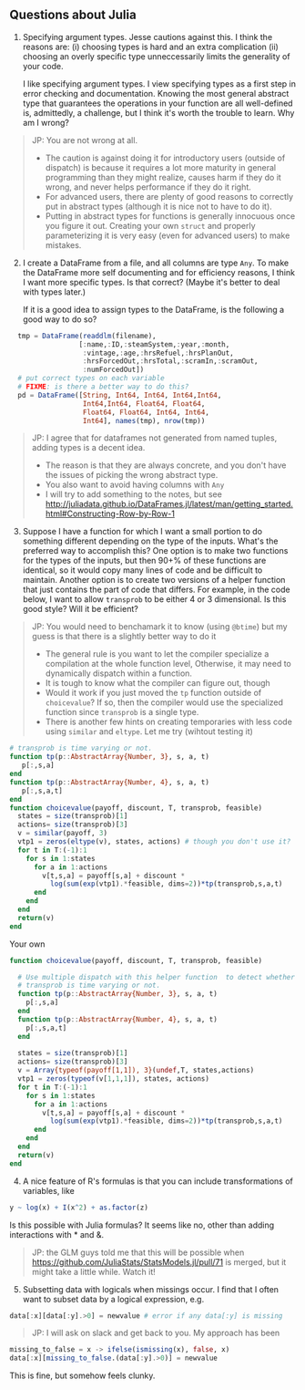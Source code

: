 ## Questions about Julia

1. Specifying argument types. Jesse cautions against this. I think the
   reasons are: (i) choosing types is hard and an extra complication
   (ii) choosing an overly specific type unneccessarily limits the
   generality of your code.
   
   I like specifying argument types. I view specifying types as a
   first step in error checking and documentation. Knowing the most
   general abstract type that guarantees the operations in your
   function are all well-defined is, admittedly, a challenge, but I 
   think it's worth the trouble to learn. Why am I wrong? 

> JP: You are not wrong at all.
> * The  caution is against doing it for introductory users (outside of dispatch) is because it requires a lot more maturity in general programming than they might realize, causes harm if they do it wrong, and never helps performance if they do it right.  
> * For advanced users, there are plenty of good reasons to correctly put in abstract types (although it is nice not to have to do it). 
> * Putting in abstract types for functions is generally innocuous once you figure it out.  Creating your own `struct` and properly parameterizing it is very easy (even for advanced users) to make mistakes.


2. I create a DataFrame from a file, and all columns are type
   `Any`. To make the DataFrame more self documenting and for efficiency
   reasons, I think I want more specific types. Is that correct? (Maybe
   it's better to deal with types later.)

   If it is a good idea to assign types to the DataFrame, is the
   following a good way to do so?
```julia
  tmp = DataFrame(readdlm(filename),
                 [:name,:ID,:steamSystem,:year,:month,
                  :vintage,:age,:hrsRefuel,:hrsPlanOut,
                  :hrsForcedOut,:hrsTotal,:scramIn,:scramOut,
                  :numForcedOut])
  # put correct types on each variable
  # FIXME: is there a better way to do this?
  pd = DataFrame([String, Int64, Int64, Int64,Int64,
                  Int64,Int64, Float64, Float64,
                  Float64, Float64, Int64, Int64,
                  Int64], names(tmp), nrow(tmp))
```
> JP: I agree that for dataframes not generated from named tuples, adding types is a decent idea.
> * The reason is that they are always concrete, and you don't have the issues of picking the wrong abstract type.
> * You also want to avoid having columns with ``Any``
> * I will try to add something to the notes, but see  http://juliadata.github.io/DataFrames.jl/latest/man/getting_started.html#Constructing-Row-by-Row-1

3. Suppose I have a function for which I want a small portion to do
   something different depending on the type of the inputs. What's the
   preferred way to accomplish this? One option is to make two
   functions for the types of the inputs, but then 90+% of these
   functions are identical, so it would copy many lines of code and be
   difficult to maintain. Another option is to create two versions of
   a helper function that just contains the part of code that
   differs. For example, in the code below, I want to allow
   `transprob` to be either 4 or 3 dimensional. Is this good style?
   Will it be efficient? 
 
> JP: You would need to benchamark it to know (using `@btime`) but my guess is that there is a slightly better way to do it
> * The general rule is you want to let the compiler specialize a compilation at the whole function level, Otherwise, it may need to dynamically dispatch within a function.
> * It is tough to know what the compiler can figure out, though
> * Would it work if you just moved the `tp` function outside of `choicevalue`?  If so, then the compiler would use the specialized function since `transprob` is a single type.
> * There is another few hints on creating temporaries with less code using `similar` and `eltype`.  Let me try (wihtout testing it)
```julia
# transprob is time varying or not. 
function tp(p::AbstractArray{Number, 3}, s, a, t)
   p[:,s,a]
end
function tp(p::AbstractArray{Number, 4}, s, a, t)
   p[:,s,a,t]
end
function choicevalue(payoff, discount, T, transprob, feasible)
  states = size(transprob)[1]
  actions= size(transprob)[3]
  v = similar(payoff, 3)
  vtp1 = zeros(eltype(v), states, actions) # though you don't use it?  would similar work?
  for t in T:(-1):1
    for s in 1:states
      for a in 1:actions
        v[t,s,a] = payoff[s,a] + discount *
          log(sum(exp(vtp1).*feasible, dims=2))*tp(transprob,s,a,t)
      end
    end
  end
  return(v)
end
```

Your own

```julia
function choicevalue(payoff, discount, T, transprob, feasible)

  # Use multiple dispatch with this helper function  to detect whether
  # transprob is time varying or not. 
  function tp(p::AbstractArray{Number, 3}, s, a, t)
    p[:,s,a]
  end
  function tp(p::AbstractArray{Number, 4}, s, a, t)
    p[:,s,a,t]
  end
  
  states = size(transprob)[1]
  actions= size(transprob)[3]
  v = Array{typeof(payoff[1,1]), 3}(undef,T, states,actions)
  vtp1 = zeros(typeof(v[1,1,1]), states, actions)
  for t in T:(-1):1
    for s in 1:states
      for a in 1:actions
        v[t,s,a] = payoff[s,a] + discount *
          log(sum(exp(vtp1).*feasible, dims=2))*tp(transprob,s,a,t)
      end
    end
  end
  return(v)
end
```


4. A nice feature of R's formulas is that you can include
transformations of variables, like 
```r
y ~ log(x) + I(x^2) + as.factor(z)
```
Is this possible with Julia formulas? It seems like no, other than
adding interactions with * and &.
> JP: the GLM guys told me that this will be possible when https://github.com/JuliaStats/StatsModels.jl/pull/71 is merged, but it might take a little while.  Watch it!

5. Subsetting data with logicals when missings occur. I find that I
often want to subset data by a logical expression, e.g.
```julia
data[:x][data[:y].>0] = newvalue # error if any data[:y] is missing
```
> JP: I will ask on slack and get back to you.
My approach has been
```julia
missing_to_false = x -> ifelse(ismissing(x), false, x)
data[:x][missing_to_false.(data[:y].>0)] = newvalue 
```
This is fine, but somehow feels clunky. 
